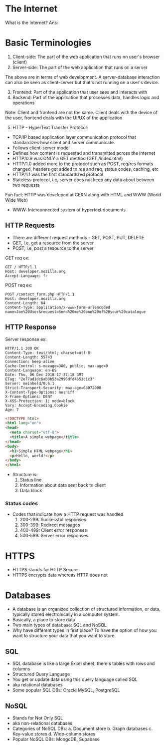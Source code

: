 # The Internet

What is the Internet?
Ans: 

# Basic Terminologies

1. Client-side: The part of the web application that runs on user's browser (client)
2. Server-side: The part of the web application that runs on a server

The above are in terms of web development. A server-database interaction can also be seen as client-server but that's not running on a user's device.

3. Frontend: Part of the application that user sees and interacts with
4. Backend: Part of the application that processes data, handles logic and operations 

Note: Client and frontend are not the same. Client deals with the device of the user, frontend deals with the UI/UX of the application

5. HTTP - HyperText Transfer Protocol: 
- TCP/IP based application layer communication protocol that standardizes how client and server communicate.
- Follows client-server model
- Defines how content is requested and transmitted across the Internet
- HTTP/0.9 was ONLY a GET method (GET /index.html)
- HTTP/1.0 added more to the protocol such as POST, req/res formats changed, headers got added to res and req, status codes, caching, etc
- HTTP/1.1 was the first standardized protocol
- Stateless protocol, i.e, server does not keep any data about between two requests

Fun fact: HTTP was developed at CERN along with HTML and WWW (World Wide Web)
- WWW: Interconnected system of hypertext documents

## HTTP Requests
- There are different request methods - GET, POST, PUT, DELETE
- GET, i.e, get a resource from the server
- POST, i.e, post a resource to the server

GET req ex:

    GET / HTTP/1.1 
    Host: developer.mozilla.org
    Accept-Language: fr

POST req ex:

    POST /contact_form.php HTTP/1.1
    Host: developer.mozilla.org
    Content-Length: 64
    Content-Type: application/x-www-form-urlencoded
    name=Joe%20User&request=Send%20me%20one%20of%20your%20catalogue

## HTTP Response
Server response ex:

    HTTP/1.1 200 OK
    Content-Type: text/html; charset=utf-8
    Content-Length: 55743
    Connection: keep-alive
    Cache-Control: s-maxage=300, public, max-age=0
    Content-Language: en-US
    Date: Thu, 06 Dec 2018 17:37:18 GMT
    ETag: "2e77ad1dc6ab0b53a2996dfd4653c1c3"
    Server: meinheld/0.6.1
    Strict-Transport-Security: max-age=63072000
    X-Content-Type-Options: nosniff
    X-Frame-Options: DENY
    X-XSS-Protection: 1; mode=block
    Vary: Accept-Encoding,Cookie
    Age: 7

```html
<!DOCTYPE html>
<html lang="en">
<head>
  <meta charset="utf-8">
  <title>A simple webpage</title>
</head>
<body>
  <h1>Simple HTML webpage</h1>
  <p>Hello, world!</p>
</body>
</html>
```

- Structure is:
    1. Status line 
    2. Information about data sent back to client
    3. Data block

### Status codes
- Codes that indicate how a HTTP request was handled
    1. 200-299: Successful responses
    2. 300-399: Redirect messages
    3. 400-499: Client error responses
    4. 500-599: Server error responses

# HTTPS
- HTTPS stands for HTTP Secure
- HTTPS encrypts data whereas HTTP does not

# Databases
- A database is an organized collection of structured information, or data, typically stored electronically in a computer system. 
- Basically, a place to store data
- Two main types of database: SQL and NoSQL
- Why have different types in first place? To have the option of how you want to structure your data that you want to store.

## SQL
- SQL database is like a large Excel sheet, there's tables with rows and columns
- Structured Query Language
- You get or update data using this query language called SQL
- aka relational databases
- Some popular SQL DBs: Oracle MySQL, PostgreSQL

## NoSQL
- Stands for Not Only SQL
- aka non-relational databases
- Categories of NoSQL DBs:
    a. Document store
    b. Graph databases
    c. Key-value stores 
    d. Wide-column stores
- Popular NoSQL DBs: MongoDB, Supabase
